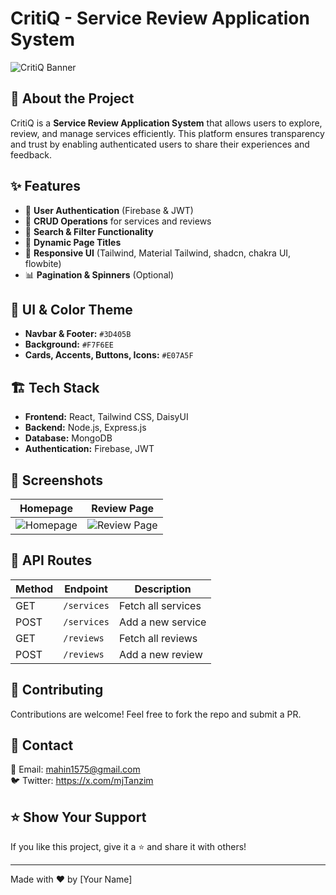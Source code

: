 # CritiQ - Service Review Application System

![CritiQ Banner](https://via.placeholder.com/1200x500)

## 🚀 About the Project
CritiQ is a **Service Review Application System** that allows users to explore, review, and manage services efficiently. This platform ensures transparency and trust by enabling authenticated users to share their experiences and feedback.

## ✨ Features
- 🔐 **User Authentication** (Firebase & JWT)
- 📝 **CRUD Operations** for services and reviews
- 🔎 **Search & Filter Functionality**
- 📜 **Dynamic Page Titles**
- 🎨 **Responsive UI** (Tailwind, Material Tailwind, shadcn, chakra UI, flowbite)
- 📊 **Pagination & Spinners** (Optional)

## 🎨 UI & Color Theme
- **Navbar & Footer:** `#3D405B`
- **Background:** `#F7F6EE`
- **Cards, Accents, Buttons, Icons:** `#E07A5F`

## 🏗 Tech Stack
- **Frontend:** React, Tailwind CSS, DaisyUI
- **Backend:** Node.js, Express.js
- **Database:** MongoDB
- **Authentication:** Firebase, JWT

## 📸 Screenshots
| Homepage  | Review Page |
|-----------|------------|
| ![Homepage](https://via.placeholder.com/600x300) | ![Review Page](https://via.placeholder.com/600x300) |



## 📜 API Routes
| Method | Endpoint | Description |
|--------|---------|-------------|
| GET | `/services` | Fetch all services |
| POST | `/services` | Add a new service |
| GET | `/reviews` | Fetch all reviews |
| POST | `/reviews` | Add a new review |

## 📌 Contributing
Contributions are welcome! Feel free to fork the repo and submit a PR.

## 📧 Contact
📩 Email: mahin1575@gmail.com  
🐦 Twitter: https://x.com/mjTanzim

## ⭐ Show Your Support
If you like this project, give it a ⭐ and share it with others!

---
Made with ❤️ by [Your Name]
